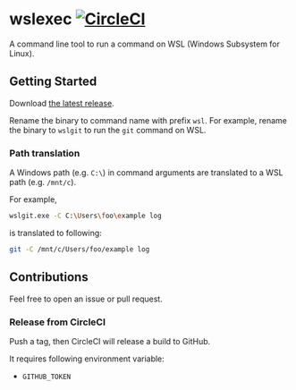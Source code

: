 # wslexec [![CircleCI](https://circleci.com/gh/int128/wslexec.svg?style=shield)](https://circleci.com/gh/int128/wslexec)

A command line tool to run a command on WSL (Windows Subsystem for Linux).


## Getting Started

Download [the latest release](https://github.com/int128/wslexec/releases).

Rename the binary to command name with prefix `wsl`.
For example, rename the binary to `wslgit` to run the `git` command on WSL.


### Path translation

A Windows path (e.g. `C:\`) in command arguments are translated to a WSL path (e.g. `/mnt/c`).

For example,

```sh
wslgit.exe -C C:\Users\foo\example log
```

is translated to following:

```sh
git -C /mnt/c/Users/foo/example log
```


## Contributions

Feel free to open an issue or pull request.

### Release from CircleCI

Push a tag, then CircleCI will release a build to GitHub.

It requires following environment variable:

- `GITHUB_TOKEN`

